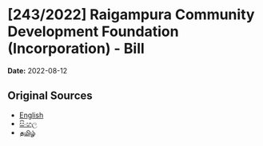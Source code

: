 # [243/2022] Raigampura Community Development Foundation (Incorporation) - Bill

**Date:** 2022-08-12

## Original Sources

- [English](https://documents.gov.lk/view/bills/2022/8/243-2022_E.pdf)
- [සිංහල](https://documents.gov.lk/view/bills/2022/8/243-2022_S.pdf)
- [தமிழ்](https://documents.gov.lk/view/bills/2022/8/243-2022_T.pdf)
